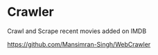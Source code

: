 # Crawler

Crawl and Scrape recent movies added on IMDB

https://github.com/Mansimran-Singh/WebCrawler
